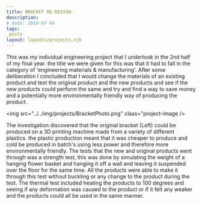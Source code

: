 ```yaml
---
title: BRACKET RE-DESIGN.
description: 
# date: 2018-07-04
tags:
 posts
layout: layouts/projects.njk
---
```


This was my individual engineering project that I undertook in the 2nd half of my final year. the title we were given for this was that it had to fall in the category of 'engineering materials & manufacturing'. After some deliberation I concluded that I would change the materials of an existing product and test the original product and the new products and see if the new products could perform the same and try and find a way to save money and a potentially more environmentally friendly way of producing the product.

<img src="../../img/projects/BracketPhoto.png" class="project-image />

The investigation discovered that the original bracket (Left) could be produced on a 3D printing machine made from a variety of different plastics. the plastic production meant that it was cheaper to produce and cold be produced in batch's using less power and therefore more environmentally friendly. The tests that the new and original products went through was a strength test, this was done by simulating the weight of a hanging flower basket and hanging it off a wall and leaving it suspended over the floor for the same time. All the products were able to make it through this test without buckling or any change to the product during the test. The thermal test included heating the products to 100 degrees and seeing if any deformation was caused to the product or if it felt any weaker and the products could all be used in the same manner.
